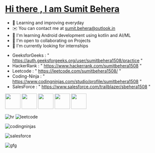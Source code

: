 # <a href="https://www.linkedin.com/in/sumit-behera-24a52b258/"> Hi there , I am Sumit Behera </a>

*   📖  Learning and improving everyday
*   ✉️  You can contact me at [sumit.behera@outlook.in](mailto:sumit.behera@outlook.in)
*   🧠  I'm learning Android development using kotlin and AI/ML
*   🤝  I'm open to collaborating on Projects
*   👀  I'm currently looking for internships 

- GeeksforGeeks : " https://auth.geeksforgeeks.org/user/sumitbehera1508/practice "
- HackerRank : " https://www.hackerrank.com/sumitbehera1508 "
- Leetcode : " https://leetcode.com/sumitbehera1508/ "
- Coding-Ninja : " https://www.codingninjas.com/studio/profile/sumitbehera1508 "
- SalesForce : " https://www.salesforce.com/trailblazer/sbehera1508 "

<div display: flex;
  flex-wrap: wrap;
  padding: 0 4px;>
<img src="https://github-production-user-asset-6210df.s3.amazonaws.com/100491275/272052512-56f3d5d4-b7ee-44aa-8ebc-c90a8736c4dc.jpg" width = "50"/> 
<img src="https://github-production-user-asset-6210df.s3.amazonaws.com/100491275/272052558-9af6d241-1e52-441f-b476-9cfabce1246f.jpg" width = "50"/> 
<img src="https://github-production-user-asset-6210df.s3.amazonaws.com/100491275/272052630-9d48a61f-b408-41ed-97fd-8184d787e73c.jpg" width = "50"/> 
<img src="https://github-production-user-asset-6210df.s3.amazonaws.com/100491275/272052601-09ac736a-a51e-43d4-8018-3bd0f76a5210.jpg" width = "50"/> 
<img src="https://github-production-user-asset-6210df.s3.amazonaws.com/100491275/272052686-f20fb33d-7db3-48ff-b638-b85f7cae190f.jpg" width = "50"/> 
</div>

![hr](https://github.com/sumitbehera1508/sumitbehera1508/assets/100491275/1417f6c8-f079-4d1b-9a7e-efe0acda3c50)
![leetcode](https://github.com/sumitbehera1508/sumitbehera1508/assets/100491275/f1a4a6e6-7891-458a-b882-e6b5e16ffd4b)

![codingninjas](https://github.com/sumitbehera1508/sumitbehera1508/assets/100491275/aa9159b0-ee1d-434e-b05a-e1b1b62e073c)

![salesforce](https://github.com/sumitbehera1508/sumitbehera1508/assets/100491275/1d67f0ad-b9cd-4764-a0fb-11c3743794b8)

![gfg](https://github.com/sumitbehera1508/sumitbehera1508/assets/100491275/0e120e42-dd97-44f3-90fe-c18754b7b1dd)


<!---

sumitbehera1508/sumitbehera1508 is a ✨ special ✨ repository because its `README.md` (this file) appears on your GitHub profile.
You can click the Preview link to take a look at your changes.
--->
